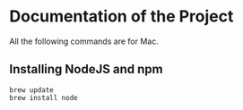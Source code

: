 # Documentation of the Project

All the following commands are for Mac.

## Installing NodeJS and npm
```
brew update
brew install node
```

